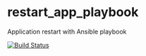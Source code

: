 # restart_app_playbook
Application restart with Ansible playbook

[![Build Status](https://travis-ci.org/raahoolkumeriya/restart_app_playbook.svg?branch=master)](https://travis-ci.org/raahoolkumeriya/restart_app_playbook)
